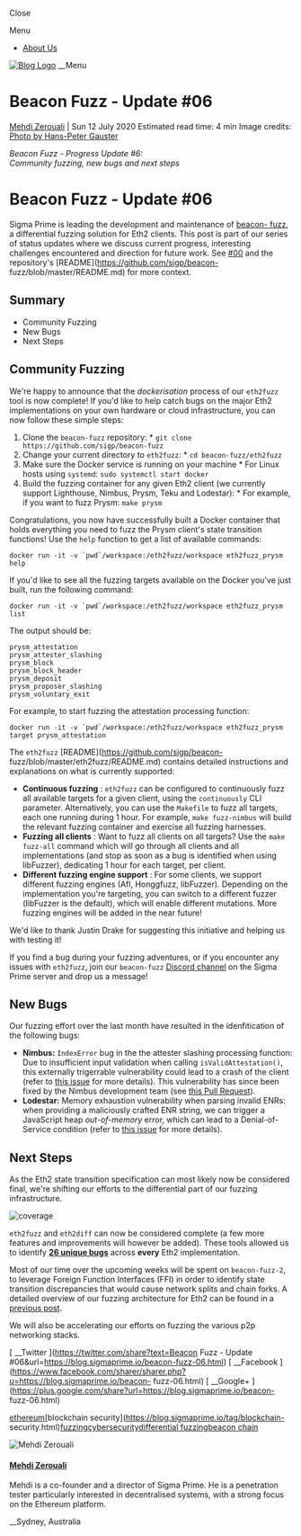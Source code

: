 Close

Menu

  * [About Us](https://blog.sigmaprime.io/pages/about-us.html)

[![Blog Logo](./imgs/blog/sigp-logo-black.png)](https://blog.sigmaprime.io/)
__Menu

# Beacon Fuzz - Update #06

[Mehdi Zerouali](https://blog.sigmaprime.io/author/mehdi-zerouali.html) | Sun
12 July 2020 Estimated read time: 4 min Image credits: [Photo by Hans-Peter
Gauster](https://unsplash.com/@sloppyperfectionist)

_Beacon Fuzz - Progress Update #6:_  
_Community fuzzing, new bugs and next steps_

# Beacon Fuzz - Update #06  
  

Sigma Prime is leading the development and maintenance of [beacon-
fuzz](https://github.com/sigp/beacon-fuzz), a differential fuzzing solution
for Eth2 clients. This post is part of our series of status updates where we
discuss current progress, interesting challenges encountered and direction for
future work. See [#00](https://blog.sigmaprime.io/beacon-fuzz.html) and the
repository's [README](https://github.com/sigp/beacon-
fuzz/blob/master/README.md) for more context.

## Summary

  * Community Fuzzing
  * New Bugs
  * Next Steps

## Community Fuzzing

We're happy to announce that the _dockerisation_ process of our `eth2fuzz`
tool is now complete! If you'd like to help catch bugs on the major Eth2
implementations on your own hardware or cloud infrastructure, you can now
follow these simple steps:

  1. Clone the `beacon-fuzz` repository:
    * `git clone https://github.com/sigp/beacon-fuzz`
  2. Change your current directory to `eth2fuzz`:
    * `cd beacon-fuzz/eth2fuzz`
  3. Make sure the Docker service is running on your machine
    * For Linux hosts using `systemd`: `sudo systemctl start docker`
  4. Build the fuzzing container for any given Eth2 client (we currently support Lighthouse, Nimbus, Prysm, Teku and Lodestar):
    * For example, if you want to fuzz Prysm: `make prysm`

Congratulations, you now have successfully built a Docker container that holds
everything you need to fuzz the Prysm client's state transition functions! Use
the `help` function to get a list of available commands:

    
    
    docker run -it -v `pwd`/workspace:/eth2fuzz/workspace eth2fuzz_prysm help
    

If you'd like to see all the fuzzing targets available on the Docker you've
just built, run the following command:

    
    
    docker run -it -v `pwd`/workspace:/eth2fuzz/workspace eth2fuzz_prysm list
    

The output should be:

    
    
    prysm_attestation
    prysm_attester_slashing
    prysm_block
    prysm_block_header
    prysm_deposit
    prysm_proposer_slashing
    prysm_voluntary_exit
    

For example, to start fuzzing the attestation processing function:

    
    
    docker run -it -v `pwd`/workspace:/eth2fuzz/workspace eth2fuzz_prysm target prysm_attestation
    

The `eth2fuzz` [README](https://github.com/sigp/beacon-
fuzz/blob/master/eth2fuzz/README.md) contains detailed instructions and
explanations on what is currently supported:

  * **Continuous fuzzing** : `eth2fuzz` can be configured to continuously fuzz all available targets for a given client, using the `continuously` CLI parameter. Alternatively, you can use the `Makefile` to fuzz all targets, each one running during 1 hour. For example, `make fuzz-nimbus` will build the relevant fuzzing container and exercise all fuzzing harnesses.
  * **Fuzzing all clients** : Want to fuzz all clients on all targets? Use the `make fuzz-all` command which will go through all clients and all implementations (and stop as soon as a bug is identified when using libFuzzer), dedicating 1 hour for each target, per client.
  * **Different fuzzing engine support** : For some clients, we support different fuzzing engines (Afl, Honggfuzz, libFuzzer). Depending on the implementation you're targeting, you can switch to a different fuzzer (libFuzzer is the default), which will enable different mutations. More fuzzing engines will be added in the near future!

We'd like to thank Justin Drake for suggesting this initiative and helping us
with testing it!

If you find a bug during your fuzzing adventures, or if you encounter any
issues with `eth2fuzz`, join our `beacon-fuzz` [Discord
channel](https://discord.gg/AkPb4vx) on the Sigma Prime server and drop us a
message!

## New Bugs

Our fuzzing effort over the last month have resulted in the idenfitication of
the following bugs:

  * **Nimbus:** `IndexError` bug in the the attester slashing processing function: Due to insufficient input validation when calling `isValidAttestation()`, this externally trigerrable vulnerability could lead to a crash of the client (refer to [this issue](https://github.com/status-im/nim-beacon-chain/issues/1207) for more details). This vulnerability has since been fixed by the Nimbus development team (see [this Pull Request](https://github.com/status-im/nim-beacon-chain/pull/1214)).
  * **Lodestar:** Memory exhaustion vulnerability when parsing invalid ENRs: when providing a maliciously crafted ENR string, we can trigger a JavaScript heap _out-of-memory_ error, which can lead to a Denial-of-Service condition (refer to [this issue](https://github.com/ChainSafe/discv5/issues/64) for more details).

## Next Steps

As the Eth2 state transition specification can most likely now be considered
final, we're shifting our efforts to the differential part of our fuzzing
infrastructure.

![coverage](./imgs/beacon-fuzz/diagram-update.svg)

`eth2fuzz` and `eth2diff` can now be considered complete (a few more features
and improvements will however be added). These tools allowed us to identify
**[26 unique bugs](https://github.com/sigp/beacon-fuzz#trophies)** across
**every** Eth2 implementation.

Most of our time over the upcoming weeks will be spent on `beacon-fuzz-2`, to
leverage Foreign Function Interfaces (FFI) in order to identify state
transition discrepancies that would cause network splits and chain forks. A
detailed overview of our fuzzing architecture for Eth2 can be found in a
[previous post](https://blog.sigmaprime.io/beacon-fuzz-04.html).

We will also be accelerating our efforts on fuzzing the various p2p networking
stacks.

[ __Twitter ](https://twitter.com/share?text=Beacon Fuzz - Update
#06&url=https://blog.sigmaprime.io/beacon-fuzz-06.html) [ __Facebook
](https://www.facebook.com/sharer/sharer.php?u=https://blog.sigmaprime.io/beacon-
fuzz-06.html) [ __Google+
](https://plus.google.com/share?url=https://blog.sigmaprime.io/beacon-
fuzz-06.html)

[ethereum](https://blog.sigmaprime.io/tag/ethereum.html)[blockchain
security](https://blog.sigmaprime.io/tag/blockchain-
security.html)[fuzzing](https://blog.sigmaprime.io/tag/fuzzing.html)[cybersecurity](https://blog.sigmaprime.io/tag/cybersecurity.html)[differential
fuzzing](https://blog.sigmaprime.io/tag/differential-fuzzing.html)[beacon
chain](https://blog.sigmaprime.io/tag/beacon-chain.html)

![Mehdi Zerouali](https://blog.sigmaprime.io/imgs/authors/mz.jpg)

#### [Mehdi Zerouali](https://blog.sigmaprime.io/author/mehdi-zerouali.html)

Mehdi is a co-founder and a director of Sigma Prime. He is a penetration
tester particularly interested in decentralised systems, with a strong focus
on the Ethereum platform.

__Sydney, Australia

